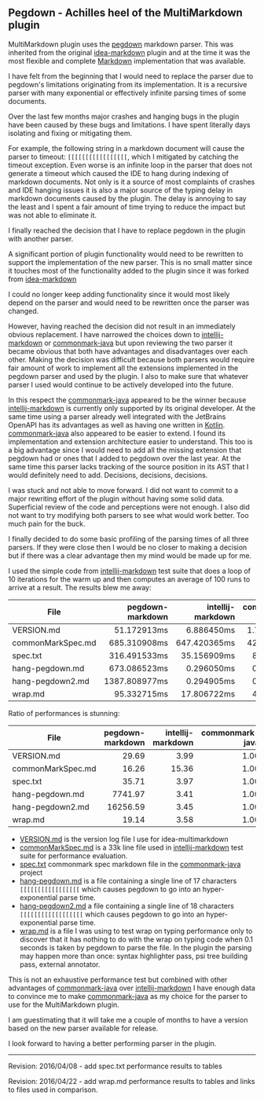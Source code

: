 ## Pegdown - Achilles heel of the MultiMarkdown plugin 

MultiMarkdown plugin uses the [pegdown] markdown parser. This was inherited from the original 
[idea-markdown] plugin and at the time it was the most flexible and complete [Markdown] 
implementation that was available. 

I have felt from the beginning that I would need to replace the parser due to pegdown's 
limitations originating from its implementation. It is a recursive parser with many exponential 
or effectively infinite parsing times of some documents. 

Over the last few months major crashes and hanging bugs in the plugin have been caused by these 
bugs and limitations. I have spent literally days isolating and fixing or mitigating them. 

For example, the following string in a markdown document will cause the parser to timeout: 
`[[[[[[[[[[[[[[[[[`, which I mitigated by catching the timeout exception. Even worse is an 
infinite loop in the parser that does not generate a timeout which caused the IDE to hang during 
indexing of markdown documents. Not only is it a source of most complaints of crashes and IDE 
hanging issues it is also a major source of the typing delay in markdown documents caused by the 
plugin. The delay is annoying to say the least and I spent a fair amount of time trying to 
reduce the impact but was not able to eliminate it. 

I finally reached the decision that I have to replace pegdown in the plugin with another parser. 

A significant portion of plugin functionality would need to be rewritten to 
support the implementation of the new parser. This is no small matter since it touches most of 
the functionality added to the plugin since it was forked from [idea-markdown] 

I could no longer keep adding functionality since it would most likely depend on the parser and 
would need to be rewritten once the parser was changed. 

However, having reached the decision did not result in an immediately obvious replacement. I 
have narrowed the choices down to [intellij-markdown] or [commonmark-java] but upon reviewing 
the two parser it became obvious that both have advantages and disadvantages over each other. 
Making the decision was difficult because both parsers would require fair amount of work to 
implement all the extensions implemented in the pegdown parser and used by the plugin. I also to 
make sure that whatever parser I used would continue to be actively developed into the future. 

In this respect the [commonmark-java] appeared to be the winner because [intellij-markdown] is 
currently only supported by its original developer. At the same time using a parser already well 
integrated with the JetBrains OpenAPI has its advantages as well as having one written in 
[Kotlin]. [commonmark-java] also appeared to be easier to extend. I found its implementation and 
extension architecture easier to understand. This too is a big advantage since I would need to 
add all the missing extension that pegdown had or ones that I added to pegdown over the last 
year. At the same time this parser lacks tracking of the source position in its AST that I would 
definitely need to add. Decisions, decisions, decisions. 

I was stuck and not able to move forward. I did not want to commit to a major rewriting effort 
of the plugin without having some solid data. Superficial review of the code and perceptions 
were not enough. I also did not want to try modifying both parsers to see what would work 
better. Too much pain for the buck. 

I finally decided to do some basic profiling of the parsing times of all three parsers. If they 
were close then I would be no closer to making a decision but if there was a clear advantage 
then my mind would be made up for me. 

I used the simple code from [intellij-markdown] test suite that does a loop of 10 iterations for 
the warm up and then computes an average of 100 runs to arrive at a result. The results blew me 
away: 

| File              | pegdown-markdown | intellij-markdown | commonmark-java |
|-------------------|-----------------:|------------------:|----------------:|
| VERSION.md        |      51.172913ms |        6.886450ms |     1.7238140ms |
| commonMarkSpec.md |     685.310908ms |      647.420365ms |     42.146776ms |
| spec.txt          |     316.491533ms |       35.156909ms |      8.863662ms |
| hang-pegdown.md   |     673.086523ms |        0.296050ms |      0.086940ms |
| hang-pegdown2.md  |    1387.808977ms |        0.294905ms |      0.085369ms |
| wrap.md           |      95.332715ms |       17.806722ms |      4.980221ms |

Ratio of performances is stunning:

| File              | pegdown-markdown | intellij-markdown | commonmark-java |
|-------------------|-----------------:|------------------:|----------------:|
| VERSION.md        |            29.69 |              3.99 |            1.00 |
| commonMarkSpec.md |            16.26 |             15.36 |            1.00 |
| spec.txt          |            35.71 |              3.97 |            1.00 |
| hang-pegdown.md   |          7741.97 |              3.41 |            1.00 |
| hang-pegdown2.md  |         16256.59 |              3.45 |            1.00 |
| wrap.md           |            19.14 |              3.58 |            1.00 |

* [VERSION.md] is the version log file I use for idea-multimarkdown 
* [commonMarkSpec.md] is a 33k line file used in [intellij-markdown] test suite for performance 
  evaluation. 
* [spec.txt] commonmark spec markdown file in the [commonmark-java] project
* [hang-pegdown.md] is a file containing a single line of 17 characters `[[[[[[[[[[[[[[[[[` which 
  causes pegdown to go into an hyper-exponential parse time. 
* [hang-pegdown2.md] a file containing a single line of 18 characters `[[[[[[[[[[[[[[[[[[` which
  causes pegdown to go into an hyper-exponential parse time.
* [wrap.md] is a file I was using to test wrap on typing performance only to discover that it has
  nothing to do with the wrap on typing code when 0.1 seconds is taken by pegdown to parse the
  file. In the plugin the parsing may happen more than once: syntax highlighter pass, psi tree 
  building pass, external annotator.

This is not an exhaustive performance test but combined with other advantages of 
[commonmark-java] over [intellij-markdown] I have enough data to convince me to make 
[commonmark-java] as my choice for the parser to use for the MultiMarkdown plugin. 

I am guestimating that it will take me a couple of months to have a version based on the new 
parser available for release. 

I look forward to having a better performing parser in the plugin. 

* * * 
Revision: 2016/04/08 - add spec.txt performance results to tables  

Revision: 2016/04/22 - add wrap.md performance results to tables and links to files used in
comparison.

[Kotlin]: http://kotlinlang.org
[Markdown]: https://daringfireball.net/projects/markdown
[idea-markdown]: https://github.com/nicoulaj/idea-markdown
[pegdown]: http://pegdown.org
[intellij-markdown]: https://github.com/valich/intellij-markdown 
[commonmark-java]: https://github.com/atlassian/commonmark-java

[commonMarkSpec.md]: https://github.com/vsch/idea-multimarkdown/blob/master/test/data/performance/commonMarkSpec.md
[hang-pegdown.md]: https://github.com/vsch/idea-multimarkdown/blob/master/test/data/performance/hang-pegdown.md
[hang-pegdown2.md]: https://github.com/vsch/idea-multimarkdown/blob/master/test/data/performance/hang-pegdown2.md
[spec.txt]: https://github.com/vsch/idea-multimarkdown/blob/master/test/data/performance/spec.md
[table.md]: https://github.com/vsch/idea-multimarkdown/blob/master/test/data/performance/table.md
[VERSION.md]: https://github.com/vsch/idea-multimarkdown/blob/master/test/data/performance/VERSION.md
[wrap.md]: https://github.com/vsch/idea-multimarkdown/blob/master/test/data/performance/wrap.md
        
